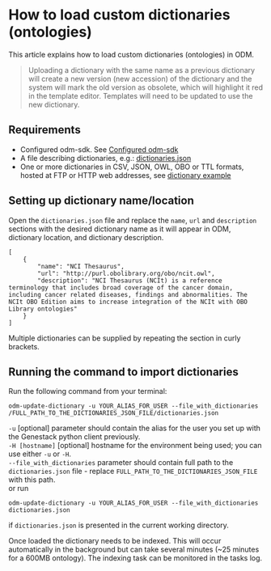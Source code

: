 # How to load custom dictionaries (ontologies)

This article explains how to load custom dictionaries (ontologies) in ODM.

> Uploading a dictionary with the same name as a previous dictionary will create a new version (new accession) of the dictionary and the system will mark the old version as obsolete, which will highlight it red in the template editor. Templates will need to be updated to use the new dictionary.

## Requirements

- Configured odm-sdk. See [Configured odm-sdk](../configuration.md)
- A file describing dictionaries, e.g.: [dictionaries.json](loading-new-ontology/dictionaries.json)
- One or more dictionaries in CSV, JSON, OWL, OBO or TTL formats, hosted at FTP or HTTP web addresses, see [dictionary example](http://purl.obolibrary.org/obo/go.owl)

## Setting up dictionary name/location

Open the `dictionaries.json` file and replace the `name`, `url` and `description` sections with the desired dictionary name as it will appear in ODM, dictionary location, and dictionary description.

```text
[
    {
        "name": "NCI Thesaurus",
        "url": "http://purl.obolibrary.org/obo/ncit.owl",
        "description": "NCI Thesaurus (NCIt) is a reference terminology that includes broad coverage of the cancer domain, including cancer related diseases, findings and abnormalities. The NCIt OBO Edition aims to increase integration of the NCIt with OBO Library ontologies"
    }
]
```

Multiple dictionaries can be supplied by repeating the section in curly brackets.

## Running the command to import dictionaries

Run the following command from your terminal:

```shell
odm-update-dictionary -u YOUR_ALIAS_FOR_USER --file_with_dictionaries /FULL_PATH_TO_THE_DICTIONARIES_JSON_FILE/dictionaries.json
```

`-u` [optional] parameter should contain the alias for the user you set up with the Genestack python client previously.<br/>
`-H [hostname]` [optional] hostname for the environment being used; you can use either `-u` or `-H`.<br/>
`--file_with_dictionaries` parameter should contain full path to the `dictionaries.json` file - replace `FULL_PATH_TO_THE_DICTIONARIES_JSON_FILE` with this path.<br/>
or run

```shell
odm-update-dictionary -u YOUR_ALIAS_FOR_USER --file_with_dictionaries dictionaries.json
```

if `dictionaries.json` is presented in the current working directory.

Once loaded the dictionary needs to be indexed. This will occur automatically in the background but can take several minutes (~25 minutes for a 600MB ontology). The indexing task can be monitored in the tasks log.
